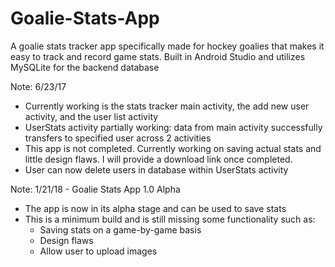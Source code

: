 # Goalie-Stats-App
A goalie stats tracker app specifically made for hockey goalies that makes it easy to track and record game stats. Built in Android Studio
and utilizes MySQLite for the backend database

Note: 6/23/17
- Currently working is the stats tracker main activity, the add new user activity, and the user list activity
- UserStats activity partially working: data from main activity successfully transfers to specified user across 2 activities
- This app is not completed. Currently working on saving actual stats and little design flaws. I will provide a download link once completed.
- User can now delete users in database within UserStats activity

Note: 1/21/18 - Goalie Stats App 1.0 Alpha
- The app is now in its alpha stage and can be used to save stats
- This is a minimum build and is still missing some functionality such as:
    - Saving stats on a game-by-game basis
    - Design flaws
    - Allow user to upload images
